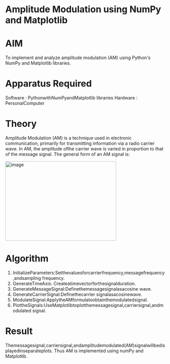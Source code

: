 # Amplitude Modulation using NumPy and Matplotlib

# AIM
To implement and analyze amplitude modulation (AM) using Python's NumPy and Matplotlib libraries.
# Apparatus Required
Software : PythonwithNumPyandMatplotlib libraries
Hardware : PersonalComputer
# Theory
Amplitude Modulation (AM) is a technique used in electronic communication, primarily for transmitting information via a radio carrier wave. In AM, the amplitude ofthe carrier wave is varied in proportion to that of the message signal. The general form of an AM signal is:

 <img width="349" height="249" alt="image" src="https://github.com/user-attachments/assets/03780d81-e0b0-49b6-9c17-f89b4974e610" />
 
# Algorithm
1.	InitializeParameters:Setthevaluesforcarrierfrequency,messagefrequency,andsampling frequency.
2.	GenerateTimeAxis: Createatimevectorforthesignalduration.
3.	GenerateMessageSignal:Definethemessagesignalasacosine wave.
4.	GenerateCarrierSignal:Definethecarrier signalasacosinewave.
5.	ModulateSignal:ApplytheAMformulatoobtainthemodulatedsignal.
6.	PlottheSignals:UseMatplotlibtoplotthemessagesignal,carriersignal,andmodulated signal.
# Result
Themessagesignal,carriersignal,andamplitudemodulated(AM)signalwillbedisplayedinseparateplots. Thus AM is implemented using numPy and Matplotlib.
